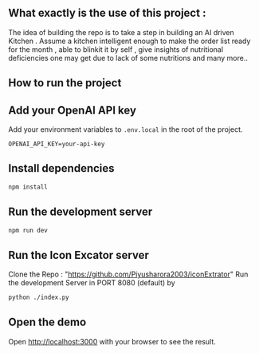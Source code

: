 ## What exactly is the use of this project :  
  The idea of building the repo is to take a step in building an AI driven Kitchen . 
  Assume a kitchen intelligent enough to make the order list ready for the month , able to blinkit it by self , give insights of nutritional deficiencies one may get due to lack of some nutritions and many more..


## How to run the project

## Add your OpenAI API key
Add your environment variables to `.env.local` in the root of the project.
```
OPENAI_API_KEY=your-api-key
```
## Install dependencies
```bash
npm install
```
## Run the development server
```bash
npm run dev
```

## Run the Icon Excator server
Clone the Repo : "https://github.com/Piyusharora2003/iconExtrator"
Run the development Server in PORT 8080 (default) by  
```bash
python ./index.py 
```

## Open the demo
Open [http://localhost:3000](http://localhost:3000) with your browser to see the result.


